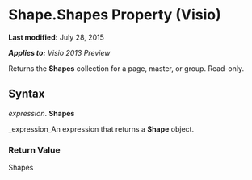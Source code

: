 
# Shape.Shapes Property (Visio)

 **Last modified:** July 28, 2015

 _**Applies to:** Visio 2013 Preview_

Returns the  **Shapes** collection for a page, master, or group. Read-only.


## Syntax

 _expression_. **Shapes**

 _expression_An expression that returns a  **Shape** object.


### Return Value

Shapes

